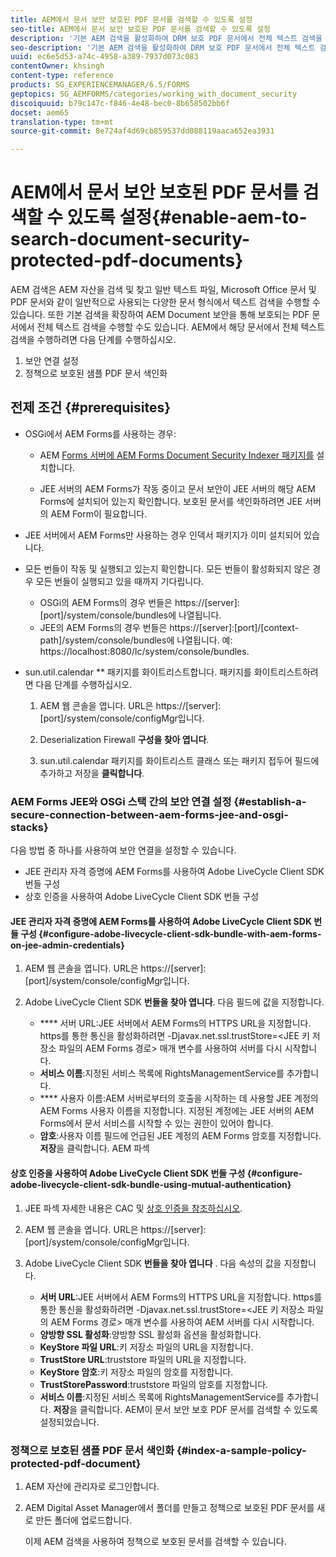 ```yaml
---
title: AEM에서 문서 보안 보호된 PDF 문서를 검색할 수 있도록 설정
seo-title: AEM에서 문서 보안 보호된 PDF 문서를 검색할 수 있도록 설정
description: '기본 AEM 검색을 활성화하여 DRM 보호 PDF 문서에서 전체 텍스트 검색을 수행하는 방법을 알아봅니다.  '
seo-description: '기본 AEM 검색을 활성화하여 DRM 보호 PDF 문서에서 전체 텍스트 검색을 수행하는 방법을 알아봅니다.  '
uuid: ec6e5d53-a74c-4958-a389-7937d073c083
contentOwner: khsingh
content-type: reference
products: SG_EXPERIENCEMANAGER/6.5/FORMS
geptopics: SG_AEMFORMS/categories/working_with_document_security
discoiquuid: b79c147c-f846-4e48-bec0-8b658502bb6f
docset: aem65
translation-type: tm+mt
source-git-commit: 8e724af4d69cb859537dd088119aaca652ea3931

---
```



# AEM에서 문서 보안 보호된 PDF 문서를 검색할 수 있도록 설정{#enable-aem-to-search-document-security-protected-pdf-documents}

AEM 검색은 AEM 자산을 검색 및 찾고 일반 텍스트 파일, Microsoft Office 문서 및 PDF 문서와 같이 일반적으로 사용되는 다양한 문서 형식에서 텍스트 검색을 수행할 수 있습니다. 또한 기본 검색을 확장하여 AEM Document 보안을 [](../../forms/using/admin-help/document-security.md)통해 보호되는 PDF 문서에서 전체 텍스트 검색을 수행할 수도 있습니다. AEM에서 해당 문서에서 전체 텍스트 검색을 수행하려면 다음 단계를 수행하십시오.

1. 보안 연결 설정
1. 정책으로 보호된 샘플 PDF 문서 색인화

## 전제 조건 {#prerequisites}

* OSGi에서 AEM Forms를 사용하는 경우:

   * AEM [Forms 서버에 AEM Forms Document Security Indexer 패키지를](https://helpx.adobe.com/aem-forms/kb/aem-forms-releases.html) 설치합니다.

   * JEE 서버의 AEM Forms가 작동 중이고 문서 보안이 JEE 서버의 해당 AEM Forms에 설치되어 있는지 확인합니다. 보호된 문서를 색인화하려면 JEE 서버의 AEM Form이 필요합니다.

* JEE 서버에서 AEM Forms만 사용하는 경우 인덱서 패키지가 이미 설치되어 있습니다.
* 모든 번들이 작동 및 실행되고 있는지 확인합니다. 모든 번들이 활성화되지 않은 경우 모든 번들이 실행되고 있을 때까지 기다립니다.

   * OSGi의 AEM Forms의 경우 번들은 https://[server]:[port]/system/console/bundles에 나열됩니다.
   * JEE의 AEM Forms의 경우 번들은 https://[server]:[port]/[context-path]/system/console/bundles에 나열됩니다. 예: https://localhost:8080/lc/system/console/bundles.

* sun.util.calendar ** 패키지를 화이트리스트합니다. 패키지를 화이트리스트하려면 다음 단계를 수행하십시오.

   1. AEM 웹 콘솔을 엽니다. URL은 https://[server]:[port]/system/console/configMgr입니다.
   1. Deserialization Firewall **구성을 찾아 엽니다**.

   1. sun.util.calendar 패키지를 화이트리스트 클래스 또는 패키지 접두어 필드에 추가하고 저장을 **클릭합니다**.

### AEM Forms JEE와 OSGi 스택 간의 보안 연결 설정 {#establish-a-secure-connection-between-aem-forms-jee-and-osgi-stacks}

다음 방법 중 하나를 사용하여 보안 연결을 설정할 수 있습니다.

* JEE 관리자 자격 증명에 AEM Forms를 사용하여 Adobe LiveCycle Client SDK 번들 구성
* 상호 인증을 사용하여 Adobe LiveCycle Client SDK 번들 구성

#### JEE 관리자 자격 증명에 AEM Forms를 사용하여 Adobe LiveCycle Client SDK 번들 구성 {#configure-adobe-livecycle-client-sdk-bundle-with-aem-forms-on-jee-admin-credentials}

1. AEM 웹 콘솔을 엽니다. URL은 https://[server]:[port]/system/console/configMgr입니다.
1. Adobe LiveCycle Client SDK **번들을 찾아 엽니다**. 다음 필드에 값을 지정합니다.

   * **** 서버 URL:JEE 서버에서 AEM Forms의 HTTPS URL을 지정합니다. https를 통한 통신을 활성화하려면 -Djavax.net.ssl.trustStore=&lt;JEE 키 저장소 파일의 AEM Forms 경로> 매개 변수를 사용하여 서버를 다시 시작합니다.
   * **서비스 이름**:지정된 서비스 목록에 RightsManagementService를 추가합니다.
   * **** 사용자 이름:AEM 서버로부터의 호출을 시작하는 데 사용할 JEE 계정의 AEM Forms 사용자 이름을 지정합니다. 지정된 계정에는 JEE 서버의 AEM Forms에서 문서 서비스를 시작할 수 있는 권한이 있어야 합니다.
   * **암호**:사용자 이름 필드에 언급된 JEE 계정의 AEM Forms 암호를 지정합니다.
   **저장**&#x200B;을 클릭합니다. AEM 파섹

#### 상호 인증을 사용하여 Adobe LiveCycle Client SDK 번들 구성 {#configure-adobe-livecycle-client-sdk-bundle-using-mutual-authentication}

1. JEE 파섹 자세한 내용은 CAC 및 [상호 인증을 참조하십시오](https://helpx.adobe.com/livecycle/kb/cac-mutual-authentication.html).
1. AEM 웹 콘솔을 엽니다. URL은 https://[server]:[port]/system/console/configMgr입니다.
1. Adobe LiveCycle Client SDK **번들을 찾아 엽니다** . 다음 속성의 값을 지정합니다.

   * **서버 URL**:JEE 서버에서 AEM Forms의 HTTPS URL을 지정합니다. https를 통한 통신을 활성화하려면 -Djavax.net.ssl.trustStore=&lt;JEE 키 저장소 파일의 AEM Forms 경로> 매개 변수를 사용하여 AEM 서버를 다시 시작합니다.
   * **양방향 SSL 활성화**:양방향 SSL 활성화 옵션을 활성화합니다.
   * **KeyStore 파일 URL**:키 저장소 파일의 URL을 지정합니다.
   * **TrustStore URL**:truststore 파일의 URL을 지정합니다.
   * **KeyStore 암호**:키 저장소 파일의 암호를 지정합니다.
   * **TrustStorePassword**:truststore 파일의 암호를 지정합니다.
   * **서비스 이름**:지정된 서비스 목록에 RightsManagementService를 추가합니다.
   **저장**&#x200B;을 클릭합니다. AEM이 문서 보안 보호 PDF 문서를 검색할 수 있도록 설정되었습니다.

### 정책으로 보호된 샘플 PDF 문서 색인화 {#index-a-sample-policy-protected-pdf-document}

1. AEM 자산에 관리자로 로그인합니다.
1. AEM Digital Asset Manager에서 폴더를 만들고 정책으로 보호된 PDF 문서를 새로 만든 폴더에 업로드합니다.

   이제 AEM 검색을 사용하여 정책으로 보호된 문서를 검색할 수 있습니다.

